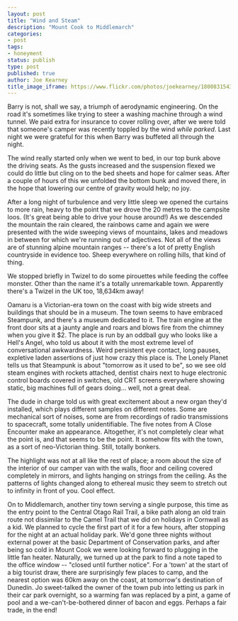 ```yaml
---
layout: post
title: "Wind and Steam"
description: "Mount Cook to Middlemarch"
categories:
- post
tags:
- honeyment
status: publish
type: post
published: true
author: Joe Kearney
title_image_iframe: https://www.flickr.com/photos/joekearney/18008315439/in/album-72157652379606419/player/
---
```


Barry is not, shall we say, a triumph of aerodynamic engineering. On the road it's sometimes like trying to steer a washing machine through a wind tunnel. We paid extra for insurance to cover rolling over, after we were told that someone's camper was recently toppled by the wind _while parked_. Last night we were grateful for this when Barry was buffeted all through the night.

The wind really started only when we went to bed, in our top bunk above the driving seats. As the gusts increased and the suspension flexed we could do little but cling on to the bed sheets and hope for calmer seas. After a couple of hours of this we unfolded the bottom bunk and moved there, in the hope that lowering our centre of gravity would help; no joy.

After a long night of turbulence and very little sleep we opened the curtains to more rain, heavy to the point that we drove the 20 metres to the campsite loos. (It's great being able to drive your house around!) As we descended the mountain the rain cleared, the rainbows came and again we were presented with the wide sweeping views of mountains, lakes and meadows in between for which we're running out of adjectives. Not all of the views are of stunning alpine mountain ranges -- there's a lot of pretty English countryside in evidence too. Sheep everywhere on rolling hills, that kind of thing.

We stopped briefly in Twizel to do some pirouettes while feeding the coffee monster. Other than the name it's a totally unremarkable town. Apparently there's a Twizel in the UK too, 18,634km away!

Oamaru is a Victorian-era town on the coast with big wide streets and buildings that should be in a museum. The town seems to have embraced Steampunk, and there's a museum dedicated to it. The train engine at the front door sits at a jaunty angle and roars and blows fire from the chimney when you give it $2. The place is run by an oddball guy who looks like a Hell's Angel, who told us about it with the most extreme level of conversational awkwardness. Weird persistent eye contact, long pauses, expletive laden assertions of just how crazy this place is. The Lonely Planet tells us that Steampunk is about "tomorrow as it used to be", so we see old steam engines with rockets attached, dentist chairs next to huge electronic control boards covered in switches, old CRT screens everywhere showing static, big machines full of gears doing... well, not a great deal.

The dude in charge told us with great excitement about a new organ they'd installed, which plays different samples on different notes. Some are mechanical sort of noises, some are from recordings of radio transmissions to spacecraft, some totally unidentifiable. The five notes from A Close Encounter make an appearance. Altogether, it's not completely clear what the point is, and that seems to be the point. It somehow fits with the town, as a sort of neo-Victorian thing. Still, totally bonkers.

The highlight was not at all like the rest of place; a room about the size of the interior of our camper van with the walls, floor and ceiling covered completely in mirrors, and lights hanging on strings from the ceiling. As the patterns of lights changed along to ethereal music they seem to stretch out to infinity in front of you. Cool effect.

On to Middlemarch, another tiny town serving a single purpose, this time as the entry point to the Central Otago Rail Trail, a bike path along an old train route not dissimilar to the Camel Trail that we did on holidays in Cornwall as a kid. We planned to cycle the first part of it for a few hours, after stopping for the night at an actual holiday park. We'd gone three nights without external power at the basic Department of Conservation parks, and after being so cold in Mount Cook we were looking forward to plugging in the little fan heater. Naturally, we turned up at the park to find a note taped to the office window -- "closed until further notice". For a 'town' at the start of a big tourist draw, there are surprisingly few places to camp, and the nearest option was 60km away on the coast, at tomorrow's destination of Dunedin. Jo sweet-talked the owner of the town pub into letting us park in their car park overnight, so a warming fan was replaced by a pint, a game of pool and a we-can't-be-bothered dinner of bacon and eggs. Perhaps a fair trade, in the end!
